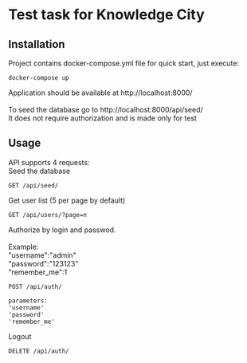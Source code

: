 # Test task for Knowledge City
## Installation
Project contains docker-compose.yml file for quick start, just execute:<br>
```
docker-compose up
```
Application should be available at http://localhost:8000/
<br><br>
To seed the database go to http://localhost:8000/api/seed/ <br>
It does not require authorization and is made only for test 
## Usage
API supports 4 requests:<br>
Seed the database
```
GET /api/seed/
```
Get user list (5 per page by default)
```
GET /api/users/?page=n
```
Authorize by login and passwod.<br>
<br>
Example:<br>
"username":"admin"<br>
"password":"123123"<br>
"remember_me":1<br>
```
POST /api/auth/

parameters: 
'username'
'password'
'remember_me'
```
Logout
```
DELETE /api/auth/
```